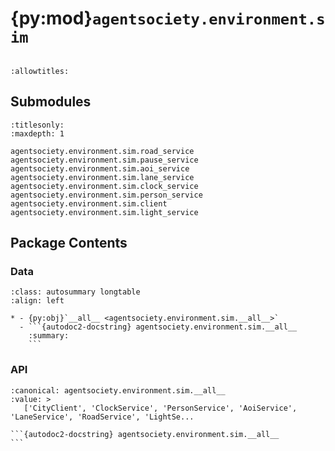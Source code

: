 # {py:mod}`agentsociety.environment.sim`

```{py:module} agentsociety.environment.sim
```

```{autodoc2-docstring} agentsociety.environment.sim
:allowtitles:
```

## Submodules

```{toctree}
:titlesonly:
:maxdepth: 1

agentsociety.environment.sim.road_service
agentsociety.environment.sim.pause_service
agentsociety.environment.sim.aoi_service
agentsociety.environment.sim.lane_service
agentsociety.environment.sim.clock_service
agentsociety.environment.sim.person_service
agentsociety.environment.sim.client
agentsociety.environment.sim.light_service
```

## Package Contents

### Data

````{list-table}
:class: autosummary longtable
:align: left

* - {py:obj}`__all__ <agentsociety.environment.sim.__all__>`
  - ```{autodoc2-docstring} agentsociety.environment.sim.__all__
    :summary:
    ```
````

### API

````{py:data} __all__
:canonical: agentsociety.environment.sim.__all__
:value: >
   ['CityClient', 'ClockService', 'PersonService', 'AoiService', 'LaneService', 'RoadService', 'LightSe...

```{autodoc2-docstring} agentsociety.environment.sim.__all__
```

````
